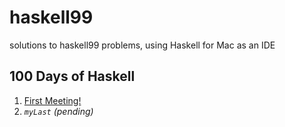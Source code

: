 # haskell99
solutions to haskell99 problems, using Haskell for Mac as an IDE

## 100 Days of Haskell
1. [First Meeting!](http://blog.haiqus.com/lessons/haskell/2015/09/10/one-hundred-days-of-haskell/)
2. *`myLast` (pending)*
